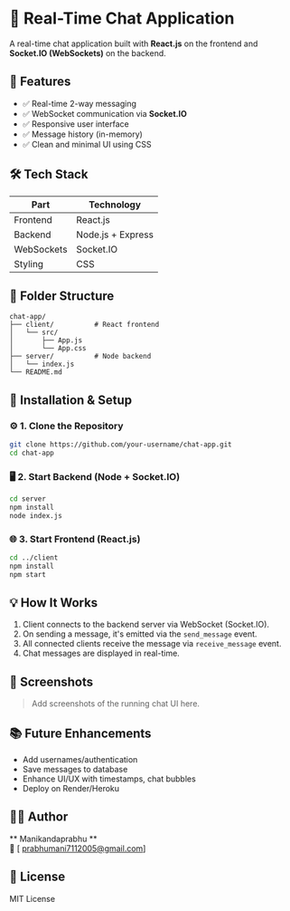 # 💬 Real-Time Chat Application

A real-time chat application built with **React.js** on the frontend and **Socket.IO (WebSockets)** on the backend.

## 🚀 Features

- ✅ Real-time 2-way messaging
- ✅ WebSocket communication via **Socket.IO**
- ✅ Responsive user interface
- ✅ Message history (in-memory)
- ✅ Clean and minimal UI using CSS

## 🛠 Tech Stack

| Part        | Technology            |
|-------------|------------------------|
| Frontend    | React.js               |
| Backend     | Node.js + Express      |
| WebSockets  | Socket.IO              |
| Styling     | CSS                    |

## 📁 Folder Structure

```
chat-app/
├── client/          # React frontend
│   └── src/
│       ├── App.js
│       └── App.css
├── server/          # Node backend
│   └── index.js
└── README.md
```

## 🔧 Installation & Setup

### ⚙️ 1. Clone the Repository
```bash
git clone https://github.com/your-username/chat-app.git
cd chat-app
```

### 🖥 2. Start Backend (Node + Socket.IO)
```bash
cd server
npm install
node index.js
```

### 🌐 3. Start Frontend (React.js)
```bash
cd ../client
npm install
npm start
```

## 💡 How It Works

1. Client connects to the backend server via WebSocket (Socket.IO).
2. On sending a message, it's emitted via the `send_message` event.
3. All connected clients receive the message via `receive_message` event.
4. Chat messages are displayed in real-time.

## 📸 Screenshots

> Add screenshots of the running chat UI here.

## 📚 Future Enhancements

- Add usernames/authentication
- Save messages to database
- Enhance UI/UX with timestamps, chat bubbles
- Deploy on Render/Heroku


## 🙋‍♂️ Author

** Manikandaprabhu **  
📧 [ prabhumani7112005@gmail.com] 

## 📜 License

MIT License
